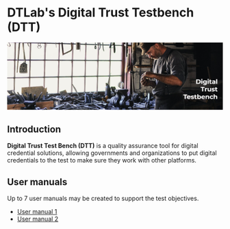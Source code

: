 # DTLab's Digital Trust Testbench (DTT)

<img src="images/dtt-workshop.png"  />

## Introduction
**Digital Trust Test Bench (DTT)** is a quality assurance tool for digital credential solutions, allowing governments and organizations to put digital credentials to the test to make sure they work with other platforms.

## User manuals
Up to 7 user manuals may be created to support the test objectives.

* [User manual 1](user_manual_1.md)
* [User manual 2](user_manual_2.md)


